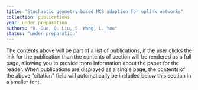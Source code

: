 ```yaml
---
title: "Stochastic geometry-based MCS adaption for uplink networks"
collection: publications
year: under preparation
authors: "X. Guo, Q. Liu, S. Wang, L. You"
status: "under preparation"
---
```



The contents above will be part of a list of publications, if the user clicks the link for the publication than the contents of section will be rendered as a full page, allowing you to provide more information about the paper for the reader. When publications are displayed as a single page, the contents of the above "citation" field will automatically be included below this section in a smaller font.
